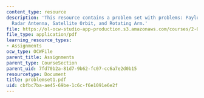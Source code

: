 ```yaml
---
content_type: resource
description: 'This resource contains a problem set with problems: Payload Release,
  Radar Antenna, Satellite Orbit, and Rotating Arm.'
file: https://ol-ocw-studio-app-production.s3.amazonaws.com/courses/2-003j-dynamics-and-control-i-spring-2007/cbfbc7baae4569be1c6cf6e1091e6e2f_problemset1.pdf
file_type: application/pdf
learning_resource_types:
- Assignments
ocw_type: OCWFile
parent_title: Assignments
parent_type: CourseSection
parent_uid: 7fd70b2a-81d7-9b62-fc07-cc6a7e2d0b15
resourcetype: Document
title: problemset1.pdf
uid: cbfbc7ba-ae45-69be-1c6c-f6e1091e6e2f
---
```

